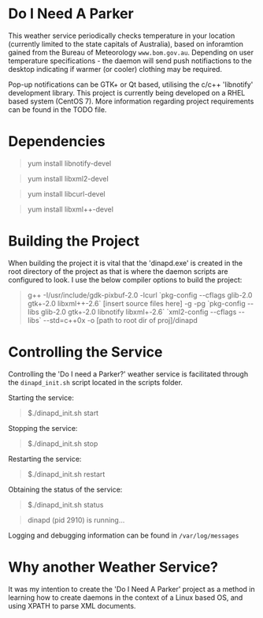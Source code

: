 # Do I Need A Parker

This weather service periodically checks temperature in your location (currently limited to the state capitals of Australia), based on inforamtion gained from the Bureau of Meteorology `www.bom.gov.au`. Depending on user temperature specifications - the daemon will send push notifiactions to the desktop indicating if warmer (or cooler) clothing may be required.

Pop-up notifications can be GTK+ or Qt based, utilising the c/c++ 'libnotify' development library. This project is currently being developed on a RHEL based system (CentOS 7). More information regarding project requirements can be found in the TODO file.

# Dependencies

> yum install libnotify-devel

> yum install libxml2-devel

> yum install libcurl-devel

> yum install libxml++-devel

# Building the Project

When building the project it is vital that the 'dinapd.exe' is created in the root directory of the project as that is where the daemon scripts are configured to look.
I use the below compiler options to build the project:

> g++ -I/usr/include/gdk-pixbuf-2.0 -lcurl \`pkg-config --cflags glib-2.0 gtk+-2.0 libxml++-2.6\` [insert source files here] -g -pg \`pkg-config --libs glib-2.0 gtk+-2.0 libnotify libxml+-2.6\` \`xml2-config --cflags --libs\` --std=c++0x -o [path to root dir of proj]/dinapd

# Controlling the Service

Controlling the 'Do I need a Parker?' weather service is facilitated through the `dinapd_init.sh` script located in the scripts folder.

Starting the service:
>$./dinapd_init.sh start

Stopping the service:
>$./dinapd_init.sh stop

Restarting the service:
>$./dinapd_init.sh restart

Obtaining the status of the service:
>$./dinapd_init.sh status

>dinapd (pid 2910) is running...

Logging and debugging information can be found in `/var/log/messages`

# Why another Weather Service?

It was my intention to create the 'Do I Need A Parker' project as a method in learning how to create daemons in the context of a Linux based OS, and using XPATH to parse XML documents.

